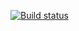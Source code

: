 [![Build status](https://ci.appveyor.com/api/projects/status/a0kf1ffqe4pmbbsm/branch/main?svg=true)](https://ci.appveyor.com/project/mayer72/bdd/branch/main)
